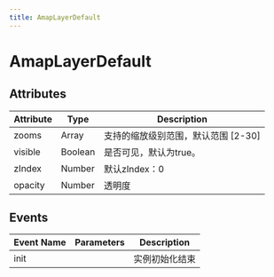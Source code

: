 ```yaml
---
title: AmapLayerDefault
---
```


# AmapLayerDefault

## Attributes

Attribute | Type | Description
---|---|---|
zooms | Array | 支持的缩放级别范围，默认范围 [2-30]
visible | Boolean | 是否可见，默认为true。
zIndex | Number | 默认zIndex：0
opacity | Number | 透明度

## Events

Event Name | Parameters | Description
---|---|---|
init |  | 实例初始化结束
